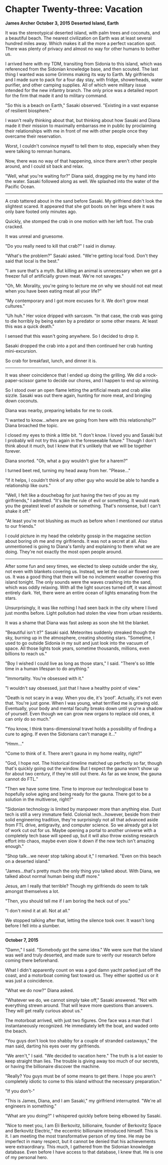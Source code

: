 # **Chapter Twenty-three: Vacation**

**James Archer**
**October 3, 2015**
**Deserted Island, Earth**

It was the stereotypical deserted island, with palm trees and coconuts, and a beautiful beach. The nearest civilization on Earth was at least several hundred miles away. Which makes it all the more a perfect vacation spot. There was plenty of privacy and almost no way for other humans to bother us.

I arrived here with my TDM, transiting from Sidonia to this island, which was referenced from the Sidonian knowledge base, and then scouted. The last thing I wanted was some Grimms making its way to Earth. My girlfriends and I made sure to pack for a four day stay, with fridge, showerheads, water purifier, and other camping supplies. All of which were military issue intended for the new infantry branch. The only price was a detailed report for the firm that made it and to military command.

"So this is a beach on Earth," Sasaki observed. "Existing in a vast expanse of resilient biosphere."

I wasn't really thinking about that, but thinking about how Sasaki and Diana made it their mission to maximally embarrass me in public by proclaiming their relationships with me in front of me with other people once they overcame their reservation.

Worst, I couldn't convince myself to tell them to stop, especially when they were talking to remnan humans.

Now, there was no way of that happening, since there aren't other people around, and I could sit back and relax.

"Well, what you're waiting for?" Diana said, dragging me by my hand into the water. Sasaki followed along as well. We splashed into the water of the Pacific Ocean.

***

A crab tattered about in the sand before Sasaki. My girlfriend didn't look the slightest scared. It appeared that she got boots on her legs where it was only bare footed only minutes ago.

Quickly, she stomped the crab in one motion with her left foot. The crab cracked.

It was unreal and gruesome.

"Do you really need to kill that crab?" I said in dismay.

"What's the problem?" Sasaki asked. "We're getting local food. Don't they said that local is the best."

"I am sure that's a myth. But killing an animal is unnecessary when we got a freezer full of artificially grown meat. We're not savages."

"Oh, Mr. Morality, you're going to lecture me on why we should not eat meat when you have been eating meat all your life?"

"My contemporary and I got more excuses for it. We don't grow meat cultures."

"Uh huh." Her voice dripped with sarcasm. "In that case, the crab was going to die horribly by being eaten by a predator or some other means. At least this was a quick death."

I sensed that this wasn't going anywhere. So I decided to drop it.

Sasaki dropped the crab into a pot and then continued her crab hunting mini-excursion.

So crab for breakfast, lunch, and dinner it is.

***

It was sheer coincidence that I ended up doing the grilling. We did a rock-paper-scissor game to decide our chores, and I happen to end up winning.

So I stood over an open flame letting the artificial meats and crab alike sizzle. Sasaki was out there again, hunting for more meat, and bringing down coconuts.

Diana was nearby, preparing kebabs for me to cook.

"I wanted to know...where are we going from here with this relationship?" Diana broached the topic.

I closed my eyes to think a little bit. "I don't know. I loved you and Sasaki but I probably will not try this again in the foreseeable future." Though I don't think about it much, but I knew that it's unlikely that we will be together forever.

Diana snorted. "Oh, what a guy wouldn't give for a harem?"

I turned beet red, turning my head away from her. "Please..."

"If it helps, I couldn't think of any other guy who would be able to handle a relationship like ours."

"Well, I felt like a douchebag for just having the two of you as my girlfriends," I admitted. "It's like the rule of evil or something. It would mark you the greatest level of asshole or something. That's nonsense, but I can't shake it off."

"At least you're not blushing as much as before when I mentioned our status to our friends."

I could picture in my head the celebrity gossip in the magazine section about boring oh me and my girlfriends. It was not a secret at all. Also unmentioned is going to Diana's family and explaining to them what we are doing. They're not exactly the most open people around.

***

After some fun and sexy times, we elected to sleep outside under the sky, not even with blankets covering us. Instead, we let the cool air flowed over us. It was a good thing that there will be no inclement weather covering this island tonight. The only sounds were the waves crashing into the sand, which was oddly relaxing. With all the light sources turned off, it was almost entirely dark. Yet, there were an entire ocean of lights emanating from the stars.

Unsurprisingly, it was like nothing I had seen back in the city where I lived just months before. Light pollution had stolen the view from urban residents.

It was a shame that Diana was fast asleep as soon she hit the blanket.

"Beautiful isn't it?" Sasaki said. Meteorites suddenly streaked though the sky, burning up in the atmosphere, creating shooting stars. "Sometime, I used to go outside Sidonia in my suit and just look into the vacuum of space. All those lights took years, sometime thousands, millions, even billions to reach us."

"Boy I wished I could live as long as those stars," I said. "There's so little time in a human lifespan to do anything."

"Immortality. You're obsessed with it."

"I wouldn't say obsessed, just that I have a healthy point of view."

"Death is not scary in a way. When you die, it's 'poof'. Actually, it's not even that. You're just gone. When I was young, what terrified me is growing old. Eventually, your body and mental faculty breaks down until you're a shadow of yourself. Even though we can grow new organs to replace old ones, it can only do so much."

"You know, I think trans-dimensional travel holds a possibility of finding a cure to aging. If even the Sidonians can't manage it..."

"Hmm..."

"Come to think of it. There aren't gauna in my home reality, right?"

"God, I hope not. The historical timeline matched up perfectly so far, though that's quickly going out the window. But I expect the gauna won't show up for about two century, if they're still out there. As far as we know, the gauna cannot do FTL."

"Then we have some time. Time to improve our technological base to hopefully solve aging and being ready for the gauna. There got to be a solution in the multiverse, right?"

"Sidonian technology is limited by manpower more than anything else. Dust tech is still a very immature field. Colonial tech...however, beside from their solid engineering tradition, they're surprisingly not all that advanced aside from FTL drive, antigravity, and computer science. So we already got a lot of work cut out for us. Maybe opening a portal to another universe with a completely tech base will speed up, but it will also throw existing research effort into chaos, maybe even slow it down if the new tech isn't amazing enough."

"Shop talk...we never stop talking about it," I remarked. "Even on this beach on a deserted island."

"James...that's pretty much the only thing you talked about. With Diana, we talked about normal human being stuff more."

Jesus, am I really that terrible? Though my girlfriends do seem to talk amongst themselves a lot.

"Then, you should tell me if I am boring the heck out of you."

"I don't mind it at all. Not at all."

We stopped talking after that, letting the silence took over. It wasn't long before I fell into a slumber.

***

**October 7, 2015**

"Damn," I said. "Somebody got the same idea." We were sure that the island was well and truly deserted, and made sure to verify our research before coming there beforehand.

What I didn't apparently count on was a god damn yacht parked just off the coast, and a motorboat coming fast toward us. They either spotted us or it was just a coincidence.

"What we do now?" Diana asked.

"Whatever we do, we cannot simply take off," Sasaki answered. "Not with everything strewn around. That will leave more questions than answers. They will get really curious about us."

The motorboat arrived, with just two figures. One face was a man that I instantaneously recognized. He immediately left the boat, and waded onto the beach.

"You guys don't look too shabby for a couple of stranded castaways," the man said, darting his eyes over my girlfriends.

"We aren't," I said. "We decided to vacation here." The truth is a lot easier to keep straight than lies. The trouble is giving away too much of our secrets, or having the billionaire discover the machine.

"Really? You guys must be of some means to get there. I hope you aren't completely idiotic to come to this island without the necessary preparation."

"If you don't-"

"This is James, Diana, and I am Sasaki," my girlfriend interrupted. "We're all engineers in something."

"What are you doing?" I whispered quickly before being elbowed by Sasaki.

"Nice to meet you, I am Eli Berkovitz, billionaire, founder of Berkovitz Space and Berkovitz Electric," the eccentric billionaire introduced himself. This is it. I am meeting the most transformative person of my time. He may be imperfect in many respect, but it cannot be denied that his achievements were extraordinary. This much, I gathered from the Sidonian knowledge database. Even before I have access to that database, I knew that. He is one of my personal hero. 

